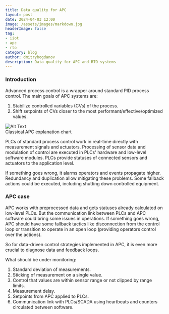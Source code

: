 ```yaml
---
title: Data quality for APC
layout: post
date: 2024-04-03 12:00
image: /assets/images/markdown.jpg
headerImage: false
tag:
- iiot
- apc
- rto
category: blog
author: dmitrybogdanov
description: Data quality for APC and RTO systems
---
```


### Introduction

Advanced process control is a wrapper around standard PID process control. The main goals of APC systems are:

1. Stabilize controlled variables (CVs) of the process.
1. Shift setpoints of CVs closer to the most performant/effective/optimized values.

<div>
        <img class="image" src="{{ site.url }}/assets/images/apc_gain.png" alt="Alt Text">
        <figcaption class="caption">Classical APC explanation chart</figcaption>
</div>

PLCs of standard process control work in real-time directly with measurement signals and actuators. Processing of sensor data and modulation of control are executed in PLCs' hardware and low-level software modules. PLCs provide statuses of connected sensors and actuators to the application level.

If something goes wrong, it alarms operators and events propagate higher. Redundancy and duplication allow mitigating these problems. Some fallback actions could be executed, including shutting down controlled equipment.

### APC case

APC works with preprocessed data and gets statuses already calculated on low-level PLCs. But the communication link between PLCs and APC software could bring some issues in operations. If something goes wrong, APC should have some fallback tactics like disconnection from the control loop or transition to operate in an open loop (providing operators control over the actions).

So for data-driven control strategies implemented in APC, it is even more crucial to diagnose data and feedback loops.

What should be under monitoring:
1. Standard deviation of measurements.
1. Sticking of measurement on a single value.
1. Control that values are within sensor range or not clipped by range limits.
1. Measurement delay.
1. Setpoints from APC applied to PLCs.
1. Communication link with PLCs/SCADA using heartbeats and counters circulated between software.
